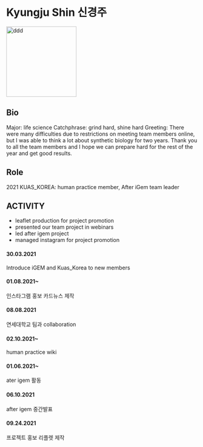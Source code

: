 # Kyungju Shin 신경주

<img width="185" alt="ddd" src="https://user-images.githubusercontent.com/87192944/136650020-2145a648-5033-4cb9-a524-fd7ffe833041.PNG">

## Bio
Major: life science
Catchphrase: grind hard, shine hard
Greeting: There were many difficulties due to restrictions on meeting team members online, but I was able to think a lot about synthetic biology for two years. Thank you to all the team members and I hope we can prepare hard for the rest of the year and get good results.

## Role
2021 KUAS_KOREA: human practice member, After iGem team leader

## ACTIVITY
* leaflet production for project promotion
* presented our team project in webinars
* led after igem project
* managed instagram for project promotion


#### 30.03.2021
Introduce iGEM and Kuas_Korea to new members

#### 01.08.2021~
인스타그램 홍보 카드뉴스 제작

#### 08.08.2021
연세대학교 팀과 collaboration

#### 02.10.2021~
human practice wiki

#### 01.06.2021~
ater igem 활동

#### 06.10.2021
after igem 중간발표

#### 09.24.2021
프로젝트 홍보 리플렛 제작
